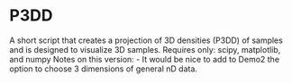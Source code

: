 # P3DD
A short script that creates a projection of 3D densities (P3DD) of samples and is designed to visualize 3D samples.  Requires only: scipy, matplotlib, and numpy  Notes on this version: - It would be nice to add to Demo2 the option to choose 3 dimensions of general nD data.
